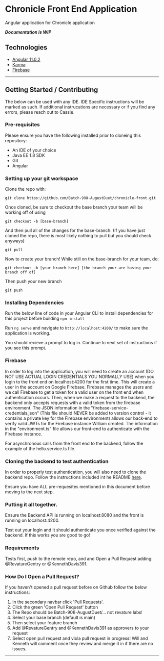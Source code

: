 # Chronicle Front End Application
Angular application for Chronicle application

***Documentation is WIP***

## Technologies
- [Angular 11.0.2](https://angular.io/docs)
- [Karma](https://karma-runner.github.io/5.2/intro/how-it-works.html)
- [Firebase](https://firebase.google.com/docs)
* * *

## Getting Started / Contributing
The below can be used with any IDE. IDE Specific instructions will be marked as such. If additional instrucations are necessary or if you find any errors, please reach out to Cassie.

### Pre-requisites
Please ensure you have the following installed prior to cloneing this repository:
- An IDE of your choice
- Java EE 1.8 SDK
- Git
- Angular

### Setting up your git workspace
Clone the repo with:

`git clone https://github.com/Batch-908-AugustDuet/chronicle-front.git`

Once cloned, be sure to checkout the base branch your team will be working off of using

`git checkout -b [base-branch]`

And then pull all of the changes for the base-branch.
(If you have just cloned the repo, there is most likely nothing to pull but you should check anyways)

`git pull`

Now to create your branch! While still on the base-branch for your team, do:

`git checkout -b [your branch here] [the branch your are basing your branch off of]`

Then push your new branch

`git push`

### Installing Dependencies
Run the below line of code in your Angular CLI to install dependencies for this project before building
`npm install`

Run `ng serve` and navigate to `http://localhost:4200/` to make sure the application is working.

You should recieve a prompt to log in. Continue to next set of instructions if you see this prompt.

### Firebase
In order to log into the application, you will need to create an account (DO NOT USE ACTUAL LOGIN CREDENTIALS YOU NORMALLY USE) when you login to the front end on localhost:4200 for the first time. This will create a user in the account on Google Firebase. Firebase manages the users and we call Firebase to get a token for a valid user on the front end when authentication occurs. Then, when we make a request to the backend, the backend only accepts requests with a valid token from the firebase environment. The JSON information in the "firebase-service-credentials.json" (This file should NEVER be added to version control - it contains a private key for the Firebase environment) allows our back-end to verify valid JWTs for the Firebase instance William created.  The information in the "environment.ts" file allows our front-end to authenticate with the Firebase instance.

For asynchronous calls from the front end to the backend, follow the example of the hello.service.ts file.

### Cloning the backend to test authentication
In order to properly test authentication, you will also need to clone the backend repo.
Follow the instructions included int he README [here](https://github.com/Batch-908-AugustDuet/chronicle-storage-service).


Ensure you have ALL pre-requesites mentioned in this document before moving to the next step.

### Putting it all together.
Ensure the Backend API is running on localhost:8080 and the front is running on localhost:4200.

Test out your login and it should authenticate you once verified against the backend. If this works you are good to go!


### Requirements
Tests first, push to the remote repo, and and Open a Pull Request adding @RevatureGentry or @KennethDavis391.

### How Do I Open a Pull Request?
If you haven't opened a pull request before on Github follow the below instructions:
1) In the secondary navbar click 'Pull Requests'.
2) Click the green 'Open Pull Request' button
3) The Repo should be Batch-908-AugustDuet/... not revature labs!
4) Select your base branch (default is main)
5) Then select your feature branch
6) Add @RevatureGentry and @KennethDavis391 as approvers to your request
7) Select open pull request and viola pull request in progress! Will and Kenneth will comment once they review and merge it in if there are no issues.

* * *

